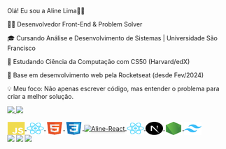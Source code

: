 Olá! Eu sou a Aline Lima👩🏽

👨‍💻 Desenvolvedor Front-End & Problem Solver

🎓 Cursando Análise e Desenvolvimento de Sistemas | Universidade São Francisco

🧠 Estudando Ciência da Computação com CS50 (Harvard/edX)

🚀 Base em desenvolvimento web pela Rocketseat (desde Fev/2024)

💡 Meu foco: Não apenas escrever código, mas entender o problema para criar a melhor solução.
 <div>
  <a href="https://github.com/Aline12Lima">
  <img height="180em" src="https://github-readme-stats.vercel.app/api?username=aline12lima&show_icons=false&theme=cobalt&include_all_commits=true&count_private=true"/>
  <img height="180em" src="https://github-readme-stats.vercel.app/api/top-langs/?username=aline12lima&layout=compact&langs_count=16&theme=cobalt"/>
</div>
<div style="display: inline_block"><br>
  <img align="center" alt="Aline-Js" height="30" width="40" src="https://raw.githubusercontent.com/devicons/devicon/master/icons/javascript/javascript-plain.svg">
  <img align="center" alt="Aline-React" height="30" width="40" src="https://raw.githubusercontent.com/devicons/devicon/master/icons/react/react-original.svg">
  <img align="center" alt="Aline-HTML" height="30" width="40" src="https://raw.githubusercontent.com/devicons/devicon/master/icons/html5/html5-original.svg">
  <img align="center" alt="Aline-CSS" height="30" width="40" src="https://raw.githubusercontent.com/devicons/devicon/master/icons/css3/css3-original.svg"> 
 <img align="center" alt="Aline-React" height="30" width="40" src="https://raw.githubusercontent.com/devicons/devicon/master/icons//css3-original.svg"> 
<img align="center" alt="Aline-React" height="30" width="40"   src="https://raw.githubusercontent.com/devicons/devicon/master/icons/react/react-original.svg">
<img align="center" alt="Aline-Next" height="30" width="40"   src="https://raw.githubusercontent.com/devicons/devicon/master/icons/nextjs/nextjs-original.svg">
<img align="center" alt="Aline-Node" height="30" width="40"   src="https://raw.githubusercontent.com/devicons/devicon/master/icons/nodejs/nodejs-original.svg">
<img align="center" alt="Aline-Tailwind" height="30" width="40"   src="https://raw.githubusercontent.com/devicons/devicon/master/icons/tailwindcss/tailwindcss-plain.svg">

</div>

<div>
     <a href="https://www.youtube.com/@alinelima8651" target="_blank"><img src="https://img.shields.io/badge/YouTube-FF0000?style=for-the-badge&logo=youtube&logoColor=white" target="_blank"></a>
  <a href="https://www.instagram.com/aline_limass/" target="_blank"><img src="https://img.shields.io/badge/-Instagram-%23E4405F?style=for-the-badge&logo=instagram&logoColor=white" target="_blank"></a>
  <a href="https://www.linkedin.com/in/aline-lima-397a84202/" target="_blank"><img src="https://img.shields.io/badge/-LinkedIn-%230077B5?style=for-the-badge&logo=linkedin&logoColor=white" target="_blank"></a> 
  </div>
  

